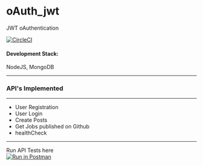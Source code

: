 # oAuth_jwt
JWT oAuthentication 

[![CircleCI](https://circleci.com/gh/circleci/circleci-docs.svg?style=svg)](https://circleci.com/gh/circleci/circleci-docs)

#### Development Stack:
NodeJS, MongoDB

---
### API's Implemented 
---
*   User Registration
*   User Login
*   Create Posts
*   Get Jobs published on Github
*   healthCheck

---
Run API Tests here<br/>
[![Run in Postman](https://run.pstmn.io/button.svg)](https://app.getpostman.com/run-collection/b47467700e4152dc4aef)

